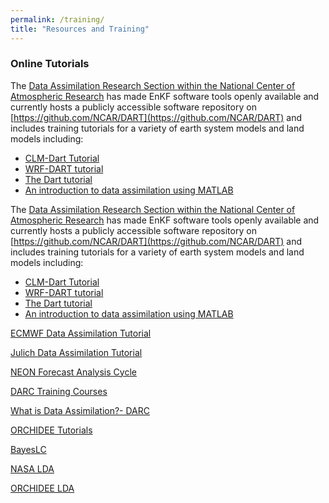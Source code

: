 ```yaml
---
permalink: /training/
title: "Resources and Training"
---
```


### Online Tutorials

The [Data Assimilation Research Section within the National Center of Atmospheric Research](https://dart.ucar.edu/) has made EnKF software tools openly available and currently hosts a publicly accessible software repository on [https://github.com/NCAR/DART](https://github.com/NCAR/DART) and includes training tutorials for a variety of earth system models and land models including:

- [CLM-Dart Tutorial](https://dart.ucar.edu/tutorials/clm-dart/)
- [WRF-DART tutorial](https://dart.ucar.edu/tutorials/wrf-dart/)
- [The Dart tutorial](https://dart.ucar.edu/tutorials/dart-tutorial/)
- [An introduction to data assimilation using MATLAB](https://dart.ucar.edu/tutorials/dart-lab/)

The [Data Assimilation Research Section within the National Center of Atmospheric Research](https://dart.ucar.edu/) has made EnKF software tools openly available and currently hosts a publicly accessible software repository on [https://github.com/NCAR/DART](https://github.com/NCAR/DART) and includes training tutorials for a variety of earth system models and land models including:

- [CLM-Dart Tutorial](https://dart.ucar.edu/tutorials/clm-dart/)
- [WRF-DART tutorial](https://dart.ucar.edu/tutorials/wrf-dart/)
- [The Dart tutorial](https://dart.ucar.edu/tutorials/dart-tutorial/)
- [An introduction to data assimilation using MATLAB](https://dart.ucar.edu/tutorials/dart-lab/)

[ECMWF Data Assimilation Tutorial](https://www.ecmwf.int/en/learning/training/data-assimilation/)

[Julich Data Assimilation Tutorial](https://hgf-eda.de/wp-content/uploads/2017/04/da_tutorial_allianceweek_2015_v3.pdf)

[NEON Forecast Analysis Cycle](https://www.youtube.com/watch?v=zBsqjmdLYfk&list=PLLWiknuNGd50Lc3rft4kFPc_oxAhiQ-6s&index=14)

[DARC Training Courses](https://research.reading.ac.uk/met-darc/training/training-courses/)

[What is Data Assimilation?- DARC](https://research.reading.ac.uk/met-darc/training/training-courses/)

[ORCHIDEE Tutorials](https://orchidas.lsce.ipsl.fr/tutorials/)

[BayesLC](https://github.com/tquaife/bayesLC)

[NASA LDA](https://ldas.gsfc.nasa.gov/)

[ORCHIDEE LDA](https://orchidas.lsce.ipsl.fr/)
